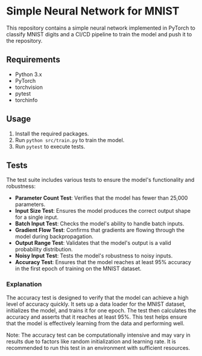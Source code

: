 # Simple Neural Network for MNIST

This repository contains a simple neural network implemented in PyTorch to classify MNIST digits and a CI/CD pipeline to train the model and push it to the repository.

## Requirements

- Python 3.x
- PyTorch
- torchvision
- pytest
- torchinfo

## Usage

1. Install the required packages.
2. Run `python src/train.py` to train the model.
3. Run `pytest` to execute tests.

## Tests

The test suite includes various tests to ensure the model's functionality and robustness:

- **Parameter Count Test**: Verifies that the model has fewer than 25,000 parameters.
- **Input Size Test**: Ensures the model produces the correct output shape for a single input.
- **Batch Input Test**: Checks the model's ability to handle batch inputs.
- **Gradient Flow Test**: Confirms that gradients are flowing through the model during backpropagation.
- **Output Range Test**: Validates that the model's output is a valid probability distribution.
- **Noisy Input Test**: Tests the model's robustness to noisy inputs.
- **Accuracy Test**: Ensures that the model reaches at least 95% accuracy in the first epoch of training on the MNIST dataset.

### Explanation

The accuracy test is designed to verify that the model can achieve a high level of accuracy quickly. It sets up a data loader for the MNIST dataset, initializes the model, and trains it for one epoch. The test then calculates the accuracy and asserts that it reaches at least 95%. This test helps ensure that the model is effectively learning from the data and performing well.

Note: The accuracy test can be computationally intensive and may vary in results due to factors like random initialization and learning rate. It is recommended to run this test in an environment with sufficient resources.